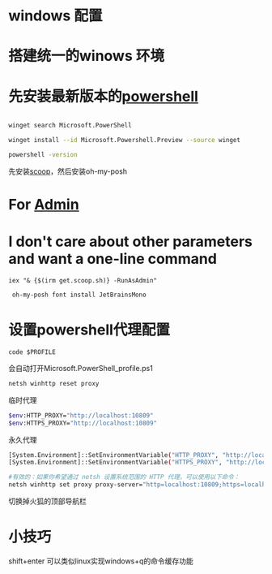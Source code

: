 # windows 配置

# 搭建统一的winows 环境

# 先安装最新版本的[powershell](https://learn.microsoft.com/zh-cn/powershell/scripting/install/installing-powershell-on-windows?view=powershell-5.1)

```bash

winget search Microsoft.PowerShell

winget install --id Microsoft.Powershell.Preview --source winget

powershell -version


```




先安装[scoop](https://github.com/ScoopInstaller/Scoop)，然后安装oh-my-posh
# For [Admin](https://github.com/ScoopInstaller/Install)
# I don't care about other parameters and want a one-line command
```
iex "& {$(irm get.scoop.sh)} -RunAsAdmin"
```




```bash
 oh-my-posh font install JetBrainsMono
```

# 



# 设置powershell代理配置

```
code $PROFILE
```

会自动打开Microsoft.PowerShell_profile.ps1

```bash
netsh winhttp reset proxy
```

临时代理

```bash
$env:HTTP_PROXY="http://localhost:10809"
$env:HTTPS_PROXY="http://localhost:10809"
```

永久代理

```bash
[System.Environment]::SetEnvironmentVariable("HTTP_PROXY", "http://localhost:10809", "Machine")
[System.Environment]::SetEnvironmentVariable("HTTPS_PROXY", "http://localhost:10809", "Machine")

#有效的：如果你希望通过 netsh 设置系统范围的 HTTP 代理，可以使用以下命令：
netsh winhttp set proxy proxy-server="http=localhost:10809;https=localhost:10809"
```

切换掉火狐的顶部导航栏





# 小技巧

shift+enter 可以类似linux实现windows+q的命令缓存功能
